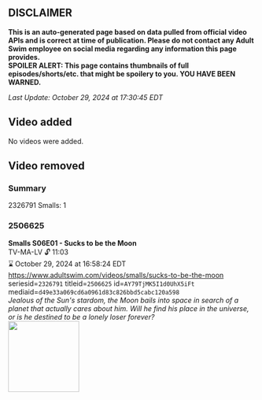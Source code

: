 ## DISCLAIMER
**This is an auto-generated page based on data pulled from official video APIs and is correct at time of publication. Please do not contact any Adult Swim employee on social media regarding any information this page provides.**  
**SPOILER ALERT: This page contains thumbnails of full episodes/shorts/etc. that might be spoilery to you. YOU HAVE BEEN WARNED.**  

_Last Update: October 29, 2024 at 17:30:45 EDT_
## Video added
No videos were added.  
## Video removed
### Summary
2326791 Smalls: 1  
### 2506625
**Smalls S06E01 - Sucks to be the Moon**  
TV-MA-LV 🔓 11:03  
⌛ October 29, 2024 at 16:58:24 EDT  
https://www.adultswim.com/videos/smalls/sucks-to-be-the-moon  
seriesid=`2326791` titleid=`2506625` id=`AY79TjMK5I1d0UhX5iFt` mediaid=`d49e33a069cd6a0961d83c826bbd5cabc120a598`  
_Jealous of the Sun's stardom, the Moon bails into space in search of a planet that actually cares about him. Will he find his place in the universe, or is he destined to be a lonely loser forever?_  
<a href="https://media.cdn.adultswim.com/uploads/20240429/thumbnails/2_24429107175-Screenshot2024-04-29at10.06.54AM.png"><img src="https://media.cdn.adultswim.com/uploads/20240429/thumbnails/2_24429107175-Screenshot2024-04-29at10.06.54AM.png" height="144px" /></a>
